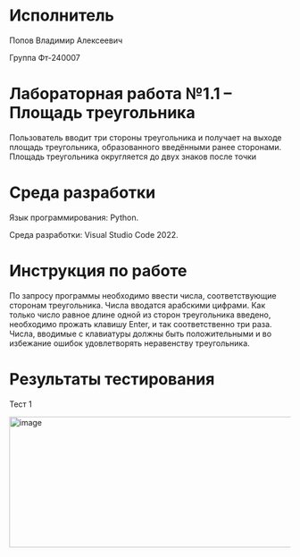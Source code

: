 # Исполнитель
Попов Владимир Алексеевич

Группа Фт-240007

# Лабораторная работа №1.1 – Площадь треугольника
Пользователь вводит три стороны треугольника и получает на выходе площадь треугольника, образованного введёнными ранее сторонами. Площадь треугольника округляется до двух знаков после точки

# Среда разработки
Язык программирования: Python.

Среда разработки: Visual Studio Code 2022.

# Инструкция по работе
По запросу программы необходимо ввести числа, соответствующие сторонам треугольника. Числа вводатся арабскими цифрами. Как только число равное длине одной из сторон треугольника введено, необходимо прожать клавишу Enter, и так соответственно три раза. Числа, вводимые с клавиатуры должны быть положительными и во избежание ошибок удовлетворять неравенству треугольника.

# Результаты тестирования
Тест 1

<img width="651" height="234" alt="image" src="https://github.com/user-attachments/assets/faf6652c-db68-4a78-a517-c4177bec7826" />
